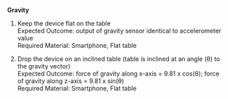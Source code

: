 **Gravity**

1. Keep the device flat on the table<br>
Expected Outcome: output of gravity sensor identical to accelerometer value<br>
Required Material: Smartphone, Flat table<br>

2. Drop the device on an inclined table (table is inclined at an angle (θ) to the gravity vector)<br>
Expected Outcome: force of gravity along x-axis = 9.81 x cos(θ); force of gravity along z-axis = 9.81 x sin(θ)<br>
Required Material: Smartphone, Flat table<br>
